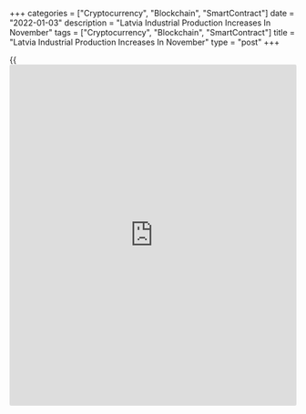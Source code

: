 +++
categories = ["Cryptocurrency", "Blockchain", "SmartContract"]
date = "2022-01-03"
description = "Latvia Industrial Production Increases In November"
tags = ["Cryptocurrency", "Blockchain", "SmartContract"]
title = "Latvia Industrial Production Increases In November"
type = "post"
+++

{{<iframe id="large-banner" src="https://www.bounty.group/#slide=20.0" width="100%" height="600" scrolling="no" style="border: 0px solid rgb(216, 221, 230); border-radius: 3px;">}}

Latvia's industrial production increased in November, data from the
Central Statistical Bureau showed on Monday.

Industrial production rose a seasonally adjusted 0.3 percent month-on-
month in November.

On a yearly basis, industrial production grew a [calendar](https://www.fintechee.com/web-trader/) adjusted 1.1
percent in November.

Manufacturing output gained 1.9 percent annually in November, but fell
0.2 percent from the previous month.

Production in mining and quarrying grew 2.3 percent yearly, while output
in electricity and gas supply fell 4.7 percent.

For the January to November period, industrial production grew 6.4
percent.

For comments and feedback [contact](https://www.playgroundfx.com/contact/): editorial@rtt[news](https://www.letsplayfx.com/blog/forex-news-website/).com

[Economic News][1]

 **What parts of the world are seeing the best (and worst) economic
performances lately? Click[here][2] to check out our [Econ Scorecard][2]
and find out! See up-to-the-moment [ranking](https://www.playgroundfx.com/blog/crypto-exchange-ranking/)s for the best and worst
performers in [GDP][3], [unemployment rate][4], [inflation][5] and much
more.**

   1. www.rtt[news](https://www.letsplayfx.com/blog/forex-news-website/).com/Content/EconomicNews.aspx
   2. www.rtt[news](https://www.letsplayfx.com/blog/forex-news-website/).com/economic-scorecard/world-rank/industrial-production/highest-performance.aspx
   3. www.rtt[news](https://www.letsplayfx.com/blog/forex-news-website/).com/economic-scorecard/world-rank/GDP/highest-performance.aspx
   4. www.rtt[news](https://www.letsplayfx.com/blog/forex-news-website/).com/economic-scorecard/world-rank/unemployment-rate/lowest-performance.aspx
   5. www.rtt[news](https://www.letsplayfx.com/blog/forex-news-website/).com/economic-scorecard/world-rank/CPI/highest-performance.aspx
